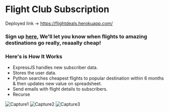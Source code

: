 # Flight Club Subscription

Deployed link -> https://flightdeals.herokuapp.com/

### Sign up [here](https://flightdeals.herokuapp.com/), We'll let you know when flights to amazing destinations go really, reaaally cheap!

### Here's is How It Works
- ExpressJS handles new subscriber data.
- Stores the user data.
- Python searches cheapest flights to popular destination within 6 months & then updates new value on spreadsheet.
- Send emails with flight details to subscribers.
- Recurse

![Capture1](https://user-images.githubusercontent.com/65078610/108620136-f82eff00-744f-11eb-83ba-279adcbc2558.PNG)
![Capture2](https://user-images.githubusercontent.com/65078610/108620166-3debc780-7450-11eb-9ed2-aa40433f6096.PNG)
![Capture3](https://user-images.githubusercontent.com/65078610/108620297-3d076580-7451-11eb-907f-2ff9f58328ad.PNG)
